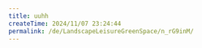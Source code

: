 ```yaml
---
title: uuhh
createTime: 2024/11/07 23:24:44
permalink: /de/LandscapeLeisureGreenSpace/n_rG9inM/
---
```

